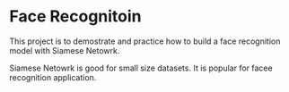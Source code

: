# Face Recognitoin

This project is to demostrate and practice how to build a face recognition model with Siamese Netowrk.

Siamese Netowrk is good for small size datasets. It is popular for facee recognition application.
